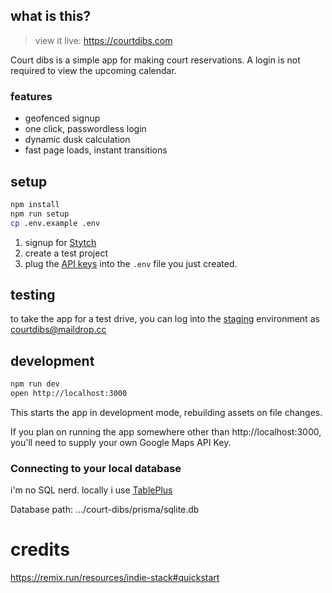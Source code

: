 ## what is this?

> view it live: https://courtdibs.com

Court dibs is a simple app for making court reservations. A login is not required to view the upcoming calendar.

### features

- geofenced signup
- one click, passwordless login
- dynamic dusk calculation
- fast page loads, instant transitions

## setup

```sh
npm install
npm run setup
cp .env.example .env
```

1. signup for [Stytch](https://stytch.com/dashboard/start-now)
1. create a test project
1. plug the [API keys](https://stytch.com/docs/guides/dashboard/api-keys) into the `.env` file you just created.

## testing

to take the app for a test drive, you can log into the [staging](https://court-dibs-59c4-staging.fly.dev) environment as [courtdibs@maildrop.cc](https://maildrop.cc/inbox/?mailbox=courtdibs)

## development
```sh
npm run dev
open http://localhost:3000
```

This starts the app in development mode, rebuilding assets on file changes.

If you plan on running the app somewhere other than http://localhost:3000, you'll need to supply your own Google Maps API Key.

### Connecting to your local database

i'm no SQL nerd. locally i use [TablePlus](https://tableplus.com/)

Database path: .../court-dibs/prisma/sqlite.db

# credits

https://remix.run/resources/indie-stack#quickstart
